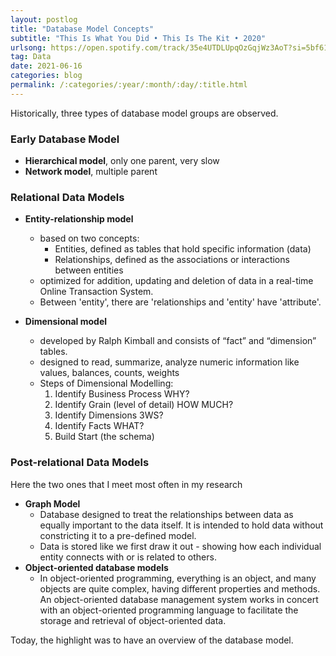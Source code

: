 ```yaml
---
layout: postlog
title: "Database Model Concepts"
subtitle: "This Is What You Did • This Is The Kit • 2020"
urlsong: https://open.spotify.com/track/35e4UTDLUpqOzGqjWz3AoT?si=5bf61ebd010f4460
tag: Data
date: 2021-06-16
categories: blog
permalink: /:categories/:year/:month/:day/:title.html
---
```


Historically, three types of database model groups are observed.

### Early Database Model
- **Hierarchical model**,  only one parent, very slow
- **Network model**, multiple parent

### Relational Data Models
- **Entity-relationship model**
  - based on two concepts:
    - Entities, defined as tables that hold specific information (data)
    - Relationships, defined as the associations or interactions between entities
  - optimized for addition, updating and deletion of data in a real-time Online Transaction System.
  - Between 'entity', there are 'relationships and 'entity' have 'attribute'.

- **Dimensional model**
  - developed by Ralph Kimball and consists of “fact” and “dimension” tables.
  - designed to read, summarize, analyze numeric information like values, balances, counts, weights
  - Steps of Dimensional Modelling:
    1. Identify Business Process WHY?
    2. Identify Grain (level of detail) HOW MUCH?
    3. Identify Dimensions 3WS?
    4. Identify Facts WHAT?
    5. Build Start (the schema)
   
### Post-relational Data Models
Here the two ones that I meet most often in my research 
- **Graph Model**
  - Database designed to treat the relationships between data as equally important to the data itself. It is intended to hold data without constricting it to a pre-defined model. 
  - Data is stored like we first draw it out - showing how each individual entity connects with or is related to others.
- **Object-oriented database models**
  - In object-oriented programming, everything is an object, and many objects are quite complex, having different properties and methods. An object-oriented database management system works in concert with an object-oriented programming language to facilitate the storage and retrieval of object-oriented data.

Today, the highlight was to have an overview of the database model. 